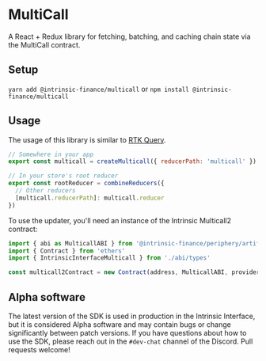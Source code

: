 # MultiCall

A React + Redux library for fetching, batching, and caching chain state via the MultiCall contract.

## Setup

`yarn add @intrinsic-finance/multicall` or `npm install @intrinsic-finance/multicall`

## Usage

The usage of this library is similar to [RTK Query](https://redux-toolkit.js.org/rtk-query/overview#create-an-api-slice).

```js
// Somewhere in your app
export const multicall = createMulticall({ reducerPath: 'multicall' })

// In your store's root reducer
export const rootReducer = combineReducers({
  // Other reducers
  [multicall.reducerPath]: multicall.reducer
})
```

To use the updater, you'll need an instance of the Intrinsic Multicall2 contract:

```js
import { abi as MulticallABI } from '@intrinsic-finance/periphery/artifacts/contracts/lens/IntrinsicInterfaceMulticall.sol/IntrinsicInterfaceMulticall.json'
import { Contract } from 'ethers'
import { IntrinsicInterfaceMulticall } from './abi/types'

const multicall2Contract = new Contract(address, MulticallABI, provider) as IntrinsicInterfaceMulticall
```

## Alpha software

The latest version of the SDK is used in production in the Intrinsic Interface,
but it is considered Alpha software and may contain bugs or change significantly between patch versions.
If you have questions about how to use the SDK, please reach out in the `#dev-chat` channel of the Discord.
Pull requests welcome!

